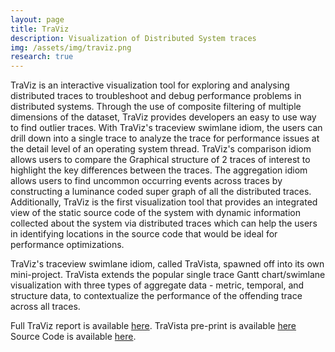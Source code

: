 ```yaml
---
layout: page
title: TraViz
description: Visualization of Distributed System traces
img: /assets/img/traviz.png
research: true
---
```


TraViz is an interactive visualization tool for exploring and analysing distributed traces
to troubleshoot and debug performance problems in distributed systems. Through the use of composite filtering of
multiple dimensions of the dataset, TraViz provides developers an easy to use way to find outlier traces. With TraViz's
traceview swimlane idiom, the users can drill down into a single trace to analyze the trace for performance issues at the
detail level of an operating system thread. TraViz's comparison idiom allows users to compare the Graphical structure
of 2 traces of interest to highlight the key differences between the traces. The aggregation idiom allows users to find
uncommon occurring events across traces by constructing a luminance coded super graph of all the distributed traces.
Additionally, TraViz is the first visualization tool that provides an integrated view of the static source code of the system
with dynamic information collected about the system via distributed traces which can help the users in identifying
locations in the source code that would be ideal for performance optimizations.

TraViz's traceview swimlane idiom, called TraVista, spawned off into its own mini-project. TraVista extends the popular single trace Gantt chart/swimlane visualization with three types of aggregate data - metric, temporal, and structure data, to contextualize the performance of the offending trace across all traces.

Full TraViz report is available [here](/assets/pdf/traviz_report.pdf).
TraVista pre-print is available [here](/assets/pdf/travista.pdf)
Source Code is available [here](https://github.com/vaastav/TraViz/).